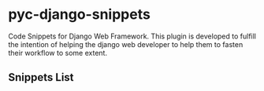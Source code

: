 # pyc-django-snippets

Code Snippets for Django Web Framework.
This plugin is developed to fulfill the intention of helping the django web developer to help them to fasten their workflow to some extent.



## Snippets List
